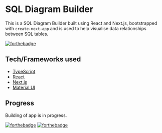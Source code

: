 # SQL Diagram Builder

This is a SQL Diagram Builder built using React and Next.js, bootstrapped with `create-next-app` and is used to help visualise data relationships between SQL tables.

[![forthebadge](https://forthebadge.com/images/badges/works-on-my-machine.svg)](https://forthebadge.com)

## Tech/Frameworks used

* [TypeScript](https://www.typescriptlang.org/)
* [React](https://reactjs.org/)
* [Next.js](https://nextjs.org/)
* [Material UI](https://material-ui.com/)

## Progress

Building of app is in progress.

[![forthebadge](https://forthebadge.com/images/badges/gluten-free.svg)](https://forthebadge.com)
[![forthebadge](https://forthebadge.com/images/badges/60-percent-of-the-time-works-every-time.svg)](https://forthebadge.com)